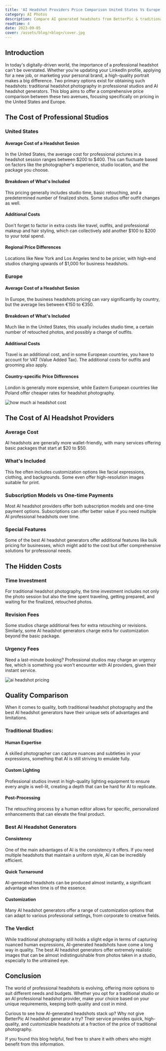 ```yaml
---
title: 'AI Headshot Providers Price Comparison United States Vs Europe'
category: AI Photos
description: Compare AI generated headshots from BetterPic & traditional photography to make an informed choice for your professional portrait needs. Try it today.
readtime: 4
date: 2023-09-05
cover: /assets/blog/<blog>/cover.jpg
---
```

## Introduction

In today's digitally-driven world, the importance of a professional headshot can't be overstated. Whether you're updating your LinkedIn profile, applying for a new job, or marketing your personal brand, a high-quality portrait makes a big difference. Two primary options exist for obtaining such headshots: traditional headshot photography in professional studios and AI headshot generators. This blog aims to offer a comprehensive price comparison between these two avenues, focusing specifically on pricing in the United States and Europe.

## The Cost of Professional Studios

### United States

#### Average Cost of a Headshot Sesion

In the United States, the average cost for professional pictures in a headshot session ranges between $200 to $400. This can fluctuate based on factors like the photographer's experience, studio location, and the package you choose.

#### Breakdown of What's Included

This pricing generally includes studio time, basic retouching, and a predetermined number of finalized shots. Some studios offer outfit changes as well.

#### Additional Costs

Don't forget to factor in extra costs like travel, outfits, and professional makeup and hair styling, which can collectively add another $100 to $200 to your total spend.

#### Regional Price Differences

Locations like New York and Los Angeles tend to be pricier, with high-end studios charging upwards of $1,000 for business headshots.

### Europe

#### Average Cost of a Headshot Sesion

In Europe, the business headshots pricing can vary significantly by country, but the average lies between €150 to €350.

#### Breakdown of What's Included

Much like in the United States, this usually includes studio time, a certain number of retouched photos, and possibly a change of outfits.

#### Additional Costs

Travel is an additional cost, and in some European countries, you have to account for VAT (Value Added Tax). The additional costs for outfits and grooming also apply.

#### Country-specific Price Differences

London is generally more expensive, while Eastern European countries like Poland offer cheaper rates for headshot photography.

![how much ai headshot cost](/assets/blog/media/model-examples-1/betterpic-generated-headshot-405.jpg)

## The Cost of AI Headshot Providers

### Average Cost

AI headshots are generally more wallet-friendly, with many services offering basic packages that start at $20 to $50.

### What's Included

This fee often includes customization options like facial expressions, clothing, and backgrounds. Some even offer high-resolution images suitable for print.

### Subscription Models vs One-time Payments

Most AI headshot providers offer both subscription models and one-time payment options. Subscriptions can offer better value if you need multiple AI professional headshots over time.

### Special Features

Some of the best AI headshot generators offer additional features like bulk pricing for businesses, which might add to the cost but offer comprehensive solutions for professional needs.

## The Hidden Costs

### Time Investment

For traditional headshot photography, the time investment includes not only the photo session but also the time spent traveling, getting prepared, and waiting for the finalized, retouched photos.

### Revision Fees

Some studios charge additional fees for extra retouching or revisions. Similarly, some AI headshot generators charge extra for customization beyond the basic package.

### Urgency Fees

Need a last-minute booking? Professional studios may charge an urgency fee, which is something you won't encounter with AI providers, given their instant service.

![ai headshot pricing](/assets/blog/media/model-examples-1/betterpic-generated-headshot-41.jpg)

## Quality Comparison

When it comes to quality, both traditional headshot photography and the best AI headshot generators have their unique sets of advantages and limitations.

### Traditional Studios:

#### Human Expertise

A skilled photographer can capture nuances and subtleties in your expressions, something that AI is still striving to emulate fully.

#### Custom Lighting

Professional studios invest in high-quality lighting equipment to ensure every angle is well-lit, creating a depth that can be hard for AI to replicate.

#### Post-Processing

The retouching process by a human editor allows for specific, personalized enhancements that can elevate the final product.

### Best AI Headshot Generators

#### Consistency

One of the main advantages of AI is the consistency it offers. If you need multiple headshots that maintain a uniform style, AI can be incredibly efficient.

#### Quick Turnaround

AI-generated headshots can be produced almost instantly, a significant advantage when time is of the essence.

#### Customization

Many AI headshot generators offer a range of customization options that can adapt to various professional settings, from corporate to creative fields.

### The Verdict

While traditional photography still holds a slight edge in terms of capturing nuanced human expressions, AI-generated headshots have come a long way in quality. The best AI headshot generators offer extremely realistic images that can be almost indistinguishable from photos taken in a studio, especially to the untrained eye.

## Conclusion

The world of professional headshots is evolving, offering more options to suit different needs and budgets. Whether you opt for a traditional studio or an AI professional headshot provider, make your choice based on your unique requirements, keeping both quality and cost in mind.

Curious to see how AI-generated headshots stack up? Why not give BetterPic AI headshot generator a try? Their service provides quick, high-quality, and customizable headshots at a fraction of the price of traditional photography.

If you found this blog helpful, feel free to share it with others who might benefit from this information.


